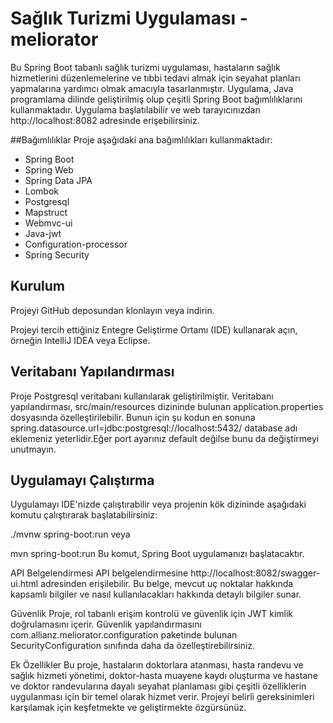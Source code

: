 

# Sağlık Turizmi Uygulaması - meliorator

Bu Spring Boot tabanlı sağlık turizmi uygulaması, hastaların sağlık hizmetlerini düzenlemelerine ve
tıbbi tedavi almak için seyahat planları yapmalarına yardımcı olmak amacıyla tasarlanmıştır. Uygulama, 
Java programlama dilinde geliştirilmiş olup çeşitli Spring Boot bağımlılıklarını kullanmaktadır. Uygulama 
başlatılabilir ve web tarayıcınızdan http://localhost:8082 adresinde erişebilirsiniz.

##Bağımlılıklar
Proje aşağıdaki ana bağımlılıkları kullanmaktadır:

- Spring Boot
- Spring Web
- Spring Data JPA
- Lombok
- Postgresql
- Mapstruct
- Webmvc-ui
- Java-jwt
- Configuration-processor
- Spring Security
## Kurulum

Projeyi GitHub deposundan klonlayın veya indirin.

Projeyi tercih ettiğiniz Entegre Geliştirme Ortamı (IDE) kullanarak açın, örneğin IntelliJ IDEA veya Eclipse.

## Veritabanı Yapılandırması
Proje  Postgresql veritabanı kullanılarak geliştirilmiştir. Veritabanı yapılandırması, 
src/main/resources dizininde bulunan application.properties dosyasında özelleştirilebilir.
Bunun için şu kodun en sonuna
spring.datasource.url=jdbc:postgresql://localhost:5432/
database adı eklemeniz yeterlidir.Eğer port ayarınız default değilse bunu da değiştirmeyi unutmayın.

## Uygulamayı Çalıştırma
Uygulamayı IDE'nizde çalıştırabilir veya projenin kök dizininde aşağıdaki komutu çalıştırarak başlatabilirsiniz:


./mvnw spring-boot:run
veya

mvn spring-boot:run
Bu komut, Spring Boot uygulamanızı başlatacaktır.

API Belgelendirmesi
API belgelendirmesine http://localhost:8082/swagger-ui.html adresinden erişilebilir. Bu belge, mevcut uç noktalar
hakkında kapsamlı bilgiler ve nasıl kullanılacakları hakkında detaylı bilgiler sunar.

Güvenlik
Proje, rol tabanlı erişim kontrolü ve güvenlik için JWT kimlik doğrulamasını içerir. Güvenlik yapılandırmasını 
com.allianz.meliorator.configuration paketinde bulunan SecurityConfiguration sınıfında daha da özelleştirebilirsiniz.

Ek Özellikler
Bu proje, hastaların doktorlara atanması, hasta randevu ve sağlık hizmeti yönetimi, doktor-hasta muayene kaydı 
oluşturma ve hastane ve doktor randevularına dayalı seyahat planlaması gibi çeşitli özelliklerin uygulanması için
bir temel olarak hizmet verir. Projeyi belirli gereksinimleri karşılamak için keşfetmekte ve geliştirmekte özgürsünüz.
